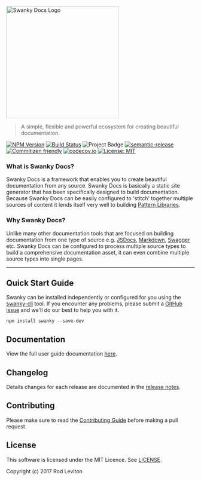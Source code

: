 <img src="./img/swanky-logo.png" alt="Swanky Docs Logo" width="300">

> A simple, flexible and powerful ecosystem for creating beautiful documentation.

[![NPM Version](https://img.shields.io/npm/v/swanky.svg)](http://npm.im/swanky)
[![Build Status](https://travis-ci.org/swanky-docs/swanky.svg?branch=master)](https://travis-ci.org/swanky-docs/swanky)
<img src="https://ci.appveyor.com/api/projects/status/32r7s2skrgm9ubva?svg=true" alt="Project Badge">
[![semantic-release](https://img.shields.io/badge/%20%20%F0%9F%93%A6%F0%9F%9A%80-semantic--release-e10079.svg)](https://github.com/swanky-docs/swanky)
[![Commitizen friendly](https://img.shields.io/badge/commitizen-friendly-brightgreen.svg)](http://commitizen.github.io/cz-cli/)
[![codecov.io](https://codecov.io/github/swanky-docs/swanky/coverage.svg?branch=master)](https://codecov.io/github/swanky-docs/swanky?branch=master)
[![License: MIT](https://img.shields.io/badge/License-MIT-yellow.svg)](https://opensource.org/licenses/MIT)

### What is Swanky Docs?
Swanky Docs is a framework that enables you to create beautiful documentation from any source.
Swanky Docs is basically a static site generator that has been specifically designed to build documentation. Because
Swanky Docs can be easily configured to 'stitch' together multiple sources of content it lends
itself very well to building [Pattern Libraries](https://patterns.swanky-docs.org/).

### Why Swanky Docs?
Unlike many other documentation tools that are focused on building documentation from one type of source e.g. [JSDocs](http://usejsdoc.org/),
[Markdown](https://daringfireball.net/projects/markdown/), [Swagger](http://swagger.io/) etc. Swanky Docs can be configured to process
multiple source types to build a comprehensive documentation asset, it can even combine multiple source types into single pages.

---

## Quick Start Guide

Swanky can be installed independently or configured for you using the [swanky-cli](https://github.com/swanky-docs/swanky-cli) tool.
If you encounter any problems, please submit a [GitHub issue](https://github.com/swanky-docs/swanky/issues) and we'll do our best to help you with it.

```
npm install swanky --save-dev
```

## Documentation

View the full user guide documentation [here](https://guide.swanky-docs.org/).


## Changelog

Details changes for each release are documented in the [release notes](https://github.com/swanky-docs/swanky/releases).

<!--[RM_CONTRIBUTING]-->
## Contributing

Please make sure to read the [Contributing Guide](https://github.com/swanky-docs/swanky/blob/master/CONTRIBUTING.md) before making a pull request.

<!--[]-->

<!--[RM_LICENSE]-->
## License

This software is licensed under the MIT Licence. See [LICENSE](LICENSE).


Copyright (c) 2017 Rod Leviton

<!--[]-->
